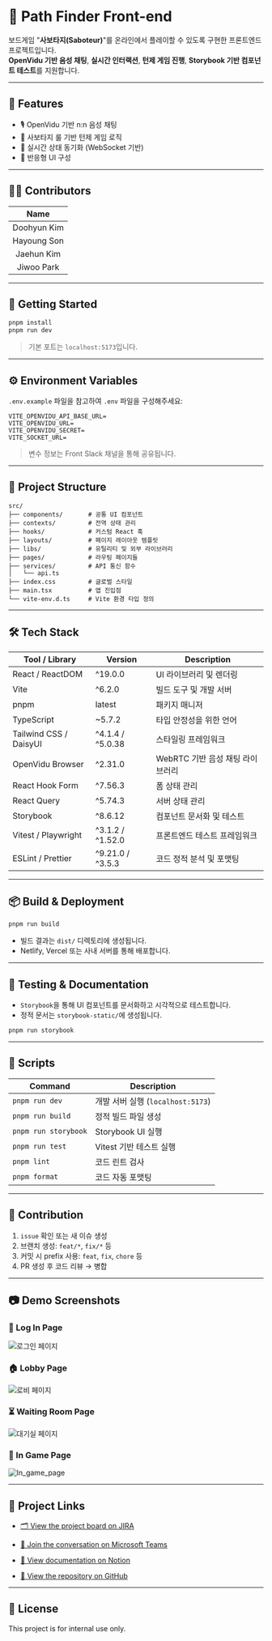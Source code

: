 # 🎯 Path Finder Front-end

보드게임 "**사보타지(Saboteur)**"를 온라인에서 플레이할 수 있도록 구현한 프론트엔드 프로젝트입니다.  
**OpenVidu 기반 음성 채팅**, **실시간 인터랙션**, **턴제 게임 진행**, **Storybook 기반 컴포넌트 테스트**를 지원합니다.

---

## 🌟 Features

- 🎙 OpenVidu 기반 n:n 음성 채팅
- 🧩 사보타지 룰 기반 턴제 게임 로직
- 🔄 실시간 상태 동기화 (WebSocket 기반)
- 📱 반응형 UI 구성

---

## 🧑‍💻 Contributors

|    Name     |
| :---------: |
| Doohyun Kim |
| Hayoung Son |
| Jaehun Kim  |
| Jiwoo Park  |

---

## 🚀 Getting Started

```bash
pnpm install
pnpm run dev
```

> 기본 포트는 `localhost:5173`입니다.

---

## ⚙️ Environment Variables

`.env.example` 파일을 참고하여 `.env` 파일을 구성해주세요:

```env
VITE_OPENVIDU_API_BASE_URL=
VITE_OPENVIDU_URL=
VITE_OPENVIDU_SECRET=
VITE_SOCKET_URL=
```

> 변수 정보는 Front Slack 채널을 통해 공유됩니다.

---

## 📁 Project Structure

```
src/
├── components/       # 공통 UI 컴포넌트
├── contexts/         # 전역 상태 관리
├── hooks/            # 커스텀 React 훅
├── layouts/          # 페이지 레이아웃 템플릿
├── libs/             # 유틸리티 및 외부 라이브러리
├── pages/            # 라우팅 페이지들
├── services/         # API 통신 함수
│   └── api.ts
├── index.css         # 글로벌 스타일
├── main.tsx          # 앱 진입점
└── vite-env.d.ts     # Vite 환경 타입 정의
```

---

## 🛠️ Tech Stack

| Tool / Library         | Version          | Description                      |
| ---------------------- | ---------------- | -------------------------------- |
| React / ReactDOM       | ^19.0.0          | UI 라이브러리 및 렌더링          |
| Vite                   | ^6.2.0           | 빌드 도구 및 개발 서버           |
| pnpm                   | latest           | 패키지 매니저                    |
| TypeScript             | ~5.7.2           | 타입 안정성을 위한 언어          |
| Tailwind CSS / DaisyUI | ^4.1.4 / ^5.0.38 | 스타일링 프레임워크              |
| OpenVidu Browser       | ^2.31.0          | WebRTC 기반 음성 채팅 라이브러리 |
| React Hook Form        | ^7.56.3          | 폼 상태 관리                     |
| React Query            | ^5.74.3          | 서버 상태 관리                   |
| Storybook              | ^8.6.12          | 컴포넌트 문서화 및 테스트        |
| Vitest / Playwright    | ^3.1.2 / ^1.52.0 | 프론트엔드 테스트 프레임워크     |
| ESLint / Prettier      | ^9.21.0 / ^3.5.3 | 코드 정적 분석 및 포맷팅         |

---

## 📦 Build & Deployment

```bash
pnpm run build
```

- 빌드 결과는 `dist/` 디렉토리에 생성됩니다.
- Netlify, Vercel 또는 사내 서버를 통해 배포합니다.

---

## 🧪 Testing & Documentation

- `Storybook`을 통해 UI 컴포넌트를 문서화하고 시각적으로 테스트합니다.
- 정적 문서는 `storybook-static/`에 생성됩니다.

```bash
pnpm run storybook
```

---

## 📜 Scripts

| Command              | Description                       |
| -------------------- | --------------------------------- |
| `pnpm run dev`       | 개발 서버 실행 (`localhost:5173`) |
| `pnpm run build`     | 정적 빌드 파일 생성               |
| `pnpm run storybook` | Storybook UI 실행                 |
| `pnpm run test`      | Vitest 기반 테스트 실행           |
| `pnpm lint`          | 코드 린트 검사                    |
| `pnpm format`        | 코드 자동 포맷팅                  |

---

## 🤝 Contribution

1. `issue` 확인 또는 새 이슈 생성
2. 브랜치 생성: `feat/*`, `fix/*` 등
3. 커밋 시 prefix 사용: `feat`, `fix`, `chore` 등
4. PR 생성 후 코드 리뷰 → 병합

---

## 📷 Demo Screenshots

### 🔐 Log In Page

![로그인 페이지](media/Log_in_page.png)

### 🏠 Lobby Page

![로비 페이지](media/Lobby.png)

### ⏳ Waiting Room Page

![대기실 페이지](media/Waiting_room_page.png)

### 🧩 In Game Page

![In_game_page](https://github.com/user-attachments/assets/a1efde9d-4ba5-4531-802a-3760edd50287)

---

## 🔗 Project Links

- [🗂 View the project board on JIRA](https://hyu-sw-pathfinder.atlassian.net/jira/software/projects/SWPF/boards/1?atlOrigin=eyJpIjoiMjUwYjhlNjJmMGY2NDQzMzkxMmEwMTJjODM5NzE1NjciLCJwIjoiaiJ9)

- [💬 Join the conversation on Microsoft Teams](https://teams.microsoft.com/l/channel/19%3ANMhN29M-TQzndlg8f3plp7T40x2foyc06SzBpx2CA-81%40thread.tacv2/%EA%B3%BC%EC%A0%9C%EC%A7%84%EC%B2%99%EA%B3%B5%EC%9C%A0?groupId=d95b8384-a141-4df6-932b-b53c3c405ce4&tenantId=1d9d976d-975b-4977-9450-bfc64a7cc700)

- [📘 View documentation on Notion](https://www.notion.so/Path-Finder-1b3ee3f05d4081d99993c086806cdd25?source=copy_link)

- [🔗 View the repository on GitHub](https://github.com/SW-PathFinder/Front-end.git)

---

## 📄 License

This project is for internal use only.

